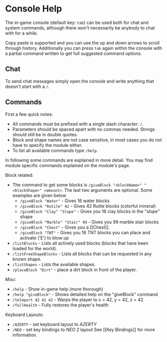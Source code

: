 Console Help
===============================

The in-game console (default key: `tab`) can be used both for chat and system commands, although there won't necessarily be anybody to
chat with for a while.

Copy paste is supported and you can use the up and down arrows to scroll through history. Additionally you can press `tab` again within
the console with a partial command written to get full suggested command options.

Chat
---------

To send chat messages simply open the console and write anything that doesn't start with a `/`.

Commands
---------

First a few quick notes:
* All commands must be prefixed with a single slash character: `/`.
* Parameters should be spaced apart with no commas needed. Strings should still be in double quotes.
* Block and shape names are not case sensitive, in most cases you do not have to specify the module either.
* To list all available commands type `/help`.

In following some commands are explained in more detail. You may find module specific commands explained on the module's page.

Block related:
* The command to get some blocks is `/giveBlock "<blockName>" "<blockShape>" <amount>`. The last two arguments are optional. Some examples
are given below
    * `/giveBlock "Water"` - Gives 16 water blocks
    * `/giveBlock "Rutile" 42` - Gives 42 Rutile blocks (colorful mineral)
    * `/giveBlock "Clay" "Slope"` - Gives you 16 clay blocks in the "slope" shape
    * `/giveBlock "Marble" "Stair" 99` - Gives you 99 marble stair blocks
    * `/giveBlock "Chest"` - Gives you a [[Chest]].
    * `/giveBlock "TNT"` - Gives you 16 TNT blocks you can place and activate ('E') to blow up
* `/listBlocks` - Lists all actively used blocks (blocks that have been loaded for the world).
* `/listFreeShapeBlocks` - Lists all blocks that can be requested in any known shape.
* `/listShapes` - Lists the available shapes.
* `/placeBlock "Dirt"` - place a dirt block in front of the player.

Misc:
* `/help` - Show in-game help (more thorough)
* `/help "giveBlock"` - Shows detailed help on the "giveBlock" command
* `/teleport 42 42 42` - Warps the player to x = 42, y = 42, z = 42
* `/fullHealth` - Fully restores the player's health

Keyboard Layouts:
* `/AZERTY` - set keyboard layout to _AZERTY_
* `/NEO` - set key bindings to _NEO 2_ layout
See [[Key Bindings]] for more information.